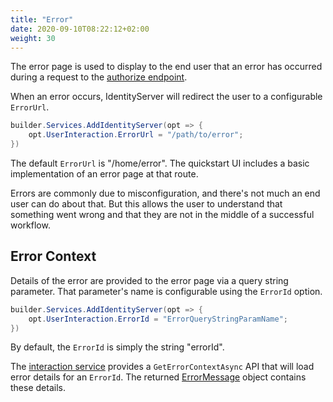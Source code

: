 ```yaml
---
title: "Error"
date: 2020-09-10T08:22:12+02:00
weight: 30
---
```


The error page is used to display to the end user that an error has occurred during a request to the [authorize endpoint](/identityserver/v7/reference/endpoints/authorize).

When an error occurs, IdentityServer will redirect the user to a configurable `ErrorUrl`.
```csharp
builder.Services.AddIdentityServer(opt => {
    opt.UserInteraction.ErrorUrl = "/path/to/error";
})
```
The default `ErrorUrl` is "/home/error". The quickstart UI includes a basic
implementation of an error page at that route.

Errors are commonly due to misconfiguration, and there's not much an end user can do about that.
But this allows the user to understand that something went wrong and that they are not in the middle of a successful workflow.

## Error Context

Details of the error are provided to the error page via a query string parameter. That parameter's name is configurable using the `ErrorId` option.

```csharp
builder.Services.AddIdentityServer(opt => {
    opt.UserInteraction.ErrorId = "ErrorQueryStringParamName";
})
```

By default, the `ErrorId` is simply the string "errorId".

The [interaction service](/identityserver/v7/reference/services/interaction_service#iidentityserverinteractionservice-apis) provides a `GetErrorContextAsync` API that will load error details for an `ErrorId`.
The returned [ErrorMessage](/identityserver/v7/reference/services/interaction_service#errormessage) object contains these details.
